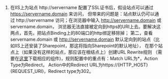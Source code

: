 1. 在IIS上为站点 http://servername 配置了SSL证书后，假设站点可以通过 https://servername.domain 来访问，
但带来的问题是：站点默认仍可以通过 http://servername 访问；在浏览器中输入 http://servername.domain 或 servername.domain，
浏览器无法直接被定向到https的URI上去。要解决这两点，首先，把站点Binding上的80端口的http绑定移除掉；
第二，查看 servername.domain 或 http://servername.domain 默认定向到的站点（比如IIS上还安装了Sharepoint，那这将指向Sharepoint的默认地址），
在那个站点上（如果没有这样的站点，那应该在根结点上）创建URL Rewrite规则
（需要在[这里](https://www.iis.net/downloads/microsoft/url-rewrite)下载相应的组件)，规则配置中的重点有：Match URL为*，Action Type为Redirect，
Action中的Redirect URL为https://{HTTP_HOST}{REQUEST_URI}，Redirect type为302。
